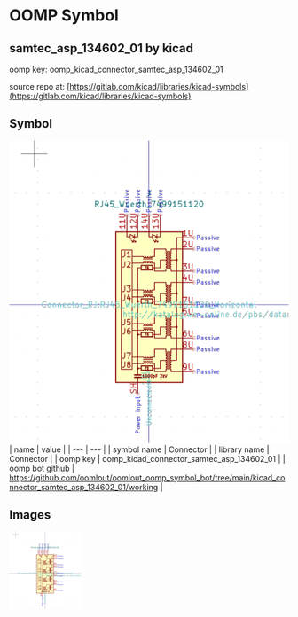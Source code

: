 # OOMP Symbol  
## samtec_asp_134602_01  by kicad  
  
oomp key: oomp_kicad_connector_samtec_asp_134602_01  
  
source repo at: [https://gitlab.com/kicad/libraries/kicad-symbols](https://gitlab.com/kicad/libraries/kicad-symbols)  
## Symbol  
  
[![working.png](working_600.png)](working.png)  
| name | value | 
| --- | --- | 
| symbol name | Connector | 
| library name | Connector | 
| oomp key | oomp_kicad_connector_samtec_asp_134602_01 | 
| oomp bot github | https://github.com/oomlout/oomlout_oomp_symbol_bot/tree/main/kicad_connector_samtec_asp_134602_01/working | 
## Images  
  
[![working.png](working_140.png)](working.png)  
